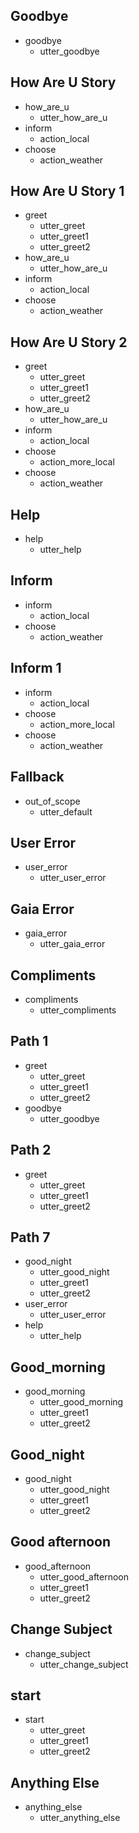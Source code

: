 ## Goodbye
* goodbye
    - utter_goodbye

## How Are U Story
* how_are_u
    - utter_how_are_u
* inform
    - action_local
* choose
    - action_weather

## How Are U Story 1
* greet
    - utter_greet
    - utter_greet1
    - utter_greet2
* how_are_u
    - utter_how_are_u
* inform
    - action_local
* choose
    - action_weather

## How Are U Story 2
* greet
    - utter_greet
    - utter_greet1
    - utter_greet2
* how_are_u
    - utter_how_are_u
* inform
    - action_local
* choose
    - action_more_local
* choose
    - action_weather

## Help
* help
    - utter_help  

## Inform
* inform
    - action_local
* choose
    - action_weather

## Inform 1
* inform
    - action_local
* choose
    - action_more_local
* choose
    - action_weather

## Fallback
* out_of_scope
    - utter_default

## User Error
* user_error
    - utter_user_error

## Gaia Error
* gaia_error
    - utter_gaia_error

## Compliments
* compliments
    - utter_compliments

## Path 1
* greet
    - utter_greet
    - utter_greet1
    - utter_greet2
* goodbye
    - utter_goodbye

## Path 2
* greet
    - utter_greet
    - utter_greet1
    - utter_greet2

## Path 7
* good_night
    - utter_good_night
    - utter_greet1
    - utter_greet2
* user_error
    - utter_user_error
* help
    - utter_help

## Good_morning
* good_morning
    - utter_good_morning
    - utter_greet1
    - utter_greet2

## Good_night
* good_night
    - utter_good_night
    - utter_greet1
    - utter_greet2

## Good afternoon
* good_afternoon
    - utter_good_afternoon
    - utter_greet1
    - utter_greet2

## Change Subject
* change_subject
    - utter_change_subject

## start
* start
    - utter_greet
    - utter_greet1
    - utter_greet2

## Anything Else
* anything_else
    - utter_anything_else